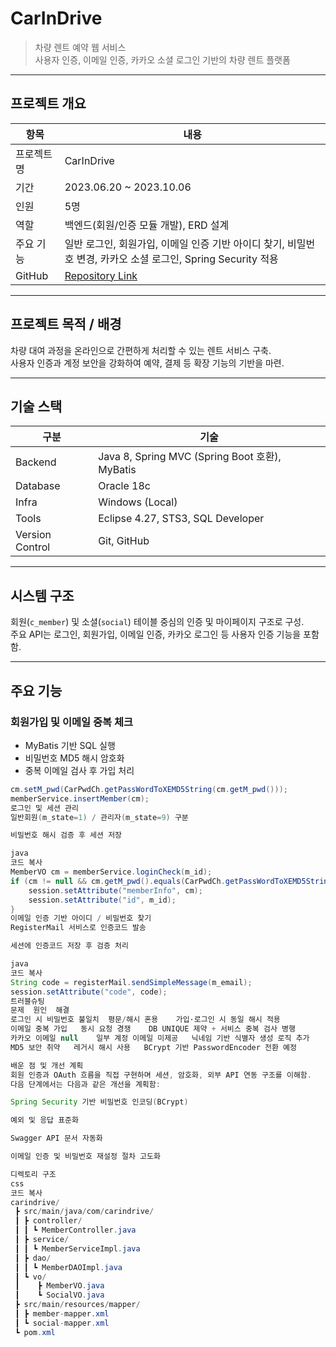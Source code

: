 # CarInDrive
> 차량 렌트 예약 웹 서비스  
> 사용자 인증, 이메일 인증, 카카오 소셜 로그인 기반의 차량 렌트 플랫폼

---

## 프로젝트 개요
| 항목 | 내용 |
| --- | --- |
| 프로젝트명 | CarInDrive |
| 기간 | 2023.06.20 ~ 2023.10.06 |
| 인원 | 5명 |
| 역할 | 백엔드(회원/인증 모듈 개발), ERD 설계 |
| 주요 기능 | 일반 로그인, 회원가입, 이메일 인증 기반 아이디 찾기, 비밀번호 변경, 카카오 소셜 로그인, Spring Security 적용 |
| GitHub | [Repository Link](https://github.com/porcupine7021/carindrive) |

---

## 프로젝트 목적 / 배경
차량 대여 과정을 온라인으로 간편하게 처리할 수 있는 렌트 서비스 구축.  
사용자 인증과 계정 보안을 강화하여 예약, 결제 등 확장 기능의 기반을 마련.

---

## 기술 스택
| 구분 | 기술 |
| --- | --- |
| Backend | Java 8, Spring MVC (Spring Boot 호환), MyBatis |
| Database | Oracle 18c |
| Infra | Windows (Local) |
| Tools | Eclipse 4.27, STS3, SQL Developer |
| Version Control | Git, GitHub |

---

## 시스템 구조
회원(`c_member`) 및 소셜(`social`) 테이블 중심의 인증 및 마이페이지 구조로 구성.  
주요 API는 로그인, 회원가입, 이메일 인증, 카카오 로그인 등 사용자 인증 기능을 포함함.

---

## 주요 기능
### 회원가입 및 이메일 중복 체크
- MyBatis 기반 SQL 실행  
- 비밀번호 MD5 해시 암호화  
- 중복 이메일 검사 후 가입 처리

```java
cm.setM_pwd(CarPwdCh.getPassWordToXEMD5String(cm.getM_pwd()));
memberService.insertMember(cm);
로그인 및 세션 관리
일반회원(m_state=1) / 관리자(m_state=9) 구분

비밀번호 해시 검증 후 세션 저장

java
코드 복사
MemberVO cm = memberService.loginCheck(m_id);
if (cm != null && cm.getM_pwd().equals(CarPwdCh.getPassWordToXEMD5String(m_pwd))) {
    session.setAttribute("memberInfo", cm);
    session.setAttribute("id", m_id);
}
이메일 인증 기반 아이디 / 비밀번호 찾기
RegisterMail 서비스로 인증코드 발송

세션에 인증코드 저장 후 검증 처리

java
코드 복사
String code = registerMail.sendSimpleMessage(m_email);
session.setAttribute("code", code);
트러블슈팅
문제	원인	해결
로그인 시 비밀번호 불일치	평문/해시 혼용	가입·로그인 시 동일 해시 적용
이메일 중복 가입	동시 요청 경쟁	DB UNIQUE 제약 + 서비스 중복 검사 병행
카카오 이메일 null	일부 계정 이메일 미제공	닉네임 기반 식별자 생성 로직 추가
MD5 보안 취약	레거시 해시 사용	BCrypt 기반 PasswordEncoder 전환 예정

배운 점 및 개선 계획
회원 인증과 OAuth 흐름을 직접 구현하며 세션, 암호화, 외부 API 연동 구조를 이해함.
다음 단계에서는 다음과 같은 개선을 계획함:

Spring Security 기반 비밀번호 인코딩(BCrypt)

예외 및 응답 표준화

Swagger API 문서 자동화

이메일 인증 및 비밀번호 재설정 절차 고도화

디렉토리 구조
css
코드 복사
carindrive/
 ┣ src/main/java/com/carindrive/
 ┃ ┣ controller/
 ┃ ┃ ┗ MemberController.java
 ┃ ┣ service/
 ┃ ┃ ┗ MemberServiceImpl.java
 ┃ ┣ dao/
 ┃ ┃ ┗ MemberDAOImpl.java
 ┃ ┗ vo/
 ┃    ┣ MemberVO.java
 ┃    ┗ SocialVO.java
 ┣ src/main/resources/mapper/
 ┃ ┣ member-mapper.xml
 ┃ ┗ social-mapper.xml
 ┗ pom.xml
